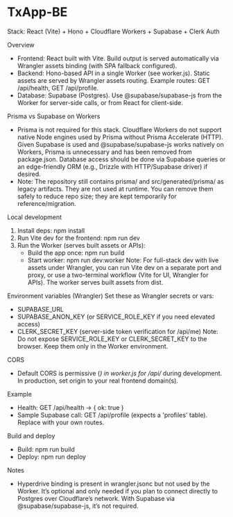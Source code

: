 # TxApp-BE

Stack: React (Vite) + Hono + Cloudflare Workers + Supabase + Clerk Auth

Overview
- Frontend: React built with Vite. Build output is served automatically via Wrangler assets binding (with SPA fallback configured).
- Backend: Hono-based API in a single Worker (see worker.js). Static assets are served by Wrangler assets routing. Example routes: GET /api/health, GET /api/profile.
- Database: Supabase (Postgres). Use @supabase/supabase-js from the Worker for server-side calls, or from React for client-side.

Prisma vs Supabase on Workers
- Prisma is not required for this stack. Cloudflare Workers do not support native Node engines used by Prisma without Prisma Accelerate (HTTP). Given Supabase is used and @supabase/supabase-js works natively on Workers, Prisma is unnecessary and has been removed from package.json. Database access should be done via Supabase queries or an edge-friendly ORM (e.g., Drizzle with HTTP/Supabase driver) if desired.
- Note: The repository still contains prisma/ and src/generated/prisma/ as legacy artifacts. They are not used at runtime. You can remove them safely to reduce repo size; they are kept temporarily for reference/migration.

Local development
1. Install deps: npm install
2. Run Vite dev for the frontend: npm run dev
3. Run the Worker (serves built assets or APIs):
   - Build the app once: npm run build
   - Start worker: npm run dev:worker
   Note: For full-stack dev with live assets under Wrangler, you can run Vite dev on a separate port and proxy, or use a two-terminal workflow (Vite for UI, Wrangler for APIs). The worker serves built assets from dist.

Environment variables (Wrangler)
Set these as Wrangler secrets or vars:
- SUPABASE_URL
- SUPABASE_ANON_KEY (or SERVICE_ROLE_KEY if you need elevated access)
- CLERK_SECRET_KEY (server-side token verification for /api/me)
Note: Do not expose SERVICE_ROLE_KEY or CLERK_SECRET_KEY to the browser. Keep them only in the Worker environment.

CORS
- Default CORS is permissive (*) in worker.js for /api/* during development. In production, set origin to your real frontend domain(s).

Example
- Health: GET /api/health -> { ok: true }
- Sample Supabase call: GET /api/profile (expects a 'profiles' table). Replace with your own routes.

Build and deploy
- Build: npm run build
- Deploy: npm run deploy

Notes
- Hyperdrive binding is present in wrangler.jsonc but not used by the Worker. It’s optional and only needed if you plan to connect directly to Postgres over Cloudflare’s network. With Supabase via @supabase/supabase-js, it’s not required.

